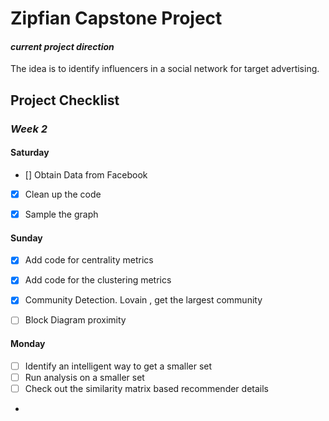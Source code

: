 Zipfian Capstone Project
===

#### _current project direction_
The idea is to identify influencers in a social network for target advertising.


## Project Checklist

### _Week 2_

#### Saturday
- [] Obtain Data from Facebook
- [x] Clean up the code 
- [x] Sample the graph


#### Sunday
- [x] Add code for centrality metrics
- [x] Add code for the clustering metrics
- [x] Community Detection. Lovain , get the largest community 
- [ ] Block Diagram proximity


#### Monday

- [ ] Identify an intelligent way to get a smaller set
- [ ] Run analysis on a smaller set 
- [ ] Check out the similarity matrix based recommender details
- 
